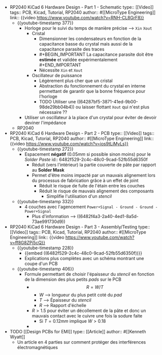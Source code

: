 - RP2040 KiCad 6 Hardware Design - Part 1 - Schematic
  type:: [[Video]]
  tags:: PCB, Kicad, Tutorial, RP2040
  author:: #[[MicroType Engineering]]
  link:: {{video https://www.youtube.com/watch?v=RNH-CL8GrF8}}
	- {{youtube-timestamp 377}}
		- Horloge pour le suivi du temps de manière précise --> `Xin` `Xout`
			- Cristal
				- Dimensionner les condensateurs en fonction de la capacitance basse du crystal mais aussi de la capacitance parasite des traces
				- #+BEGIN_IMPORTANT
				  La capacitance parasite doit être **estimée** et validée expérimentalement
				  #+END_IMPORTANT
				- Nécessite `Xin` et `Xout`
			- Oscillateur de puissance
				- Légèrement plus cher que un cristal
				- Abstraction du fonctionnement du crystal en interne permettant de garantir que la bonne fréquence pour l'horloge
				- TODO Utiliser une ((64287bf5-3871-41ed-9b00-98de29bb04b4)) ou laisser flottant `Xout` qui n'est plus nécessaire ??
		- Utiliser un oscillateur à la place d'un crystal pour éviter de devoir deviner l'impédance
	- RP2040
- RP2040 KiCad 6 Hardware Design - Part 2 - PCB
  type:: [[Video]]
  tags:: PCB, Kicad, Tutorial, RP2040
  author:: #[[MicroType Engineering]]
  link:: {{video https://www.youtube.com/watch?v=ios9tLiMyLs}}
	- {{youtube-timestamp 272}}
		- Espacement **négatif** ($0.05 mm$ si possible sinon moins) pour le *Solder Paste*
		  id:: 6482f529-2c4c-48c0-9cad-52fb55d6350f
			- Réduit (vers l'intérieur) la partie couverte de pâte par rapport au **Solder Mask**
			- Permet d'être moins impacté par un mauvais alignement lors du processus de fabrication grâce à un effet de joint
				- Réduit le risque de fuite de l'étain entre les couches
				- Réduit le risque de mauvais alignement des composants
					- Simplifie l'utilisation d'un *stencil*
	- {{youtube-timestamp 332}}
		- 4 couches avec l'agencement `Power+Signal - Ground - Ground - Power+Signal`
			- Plus d'information --> ((6482f4a3-2a40-4ed1-8a5d-73ae991730d9))
- RP2040 KiCad 6 Hardware Design - Part 3 - Assembly/Testing
  type:: [[Video]]
  tags:: PCB, Kicad, Tutorial, RP2040
  author:: #[[MicroType Engineering]]
  link:: {{video https://www.youtube.com/watch?v=ff8G8ZPj5cQ}}
	- {{youtube-timestamp 228}}
		- {{embed ((6482f529-2c4c-48c0-9cad-52fb55d6350f))}}
		- Explications plus complètes avec un schéma montrant une coupe d'un PCB
	- {{youtube-timestamp 406}}
		- Formule permettant de choisir l'épaisseur du *stencil* en fonction de la dimension des plus petits *pads* sur le PCB
			- $$R = W / T$$
				- $W$ --> longueur du plus petit coté du *pad*
				- $T$ --> Épaisseur du *stencil*
				- $R$ --> Rapport d'échelle
			- $R > 1.5$ pour éviter un décollement de la pâte et donc un mauvais contact avec le cuivre une fois la sodure faite
				- Si $T = 0.12 mm$ implique $W > 0.18$
			-
- TODO [[Design PCBs for EMI]]
  type:: [[Article]]
  author:: #[[Kenneth Wyatt]]
	- Un article en 4 parties sur comment protéger des interférences électromagnétiques